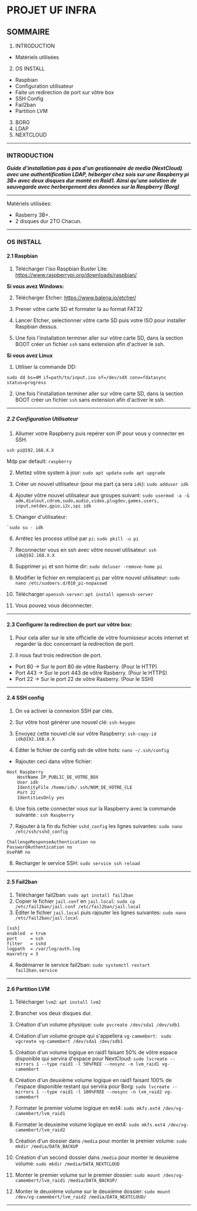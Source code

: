 # PROJET UF INFRA
## SOMMAIRE

1. INTRODUCTION
* Matériels utilisées
2. OS INSTALL
* Raspbian
* Configuration utilisateur 
* Faite un redirection de port sur vôtre box
* SSH Config
* Fail2ban
* Partition LVM
3. BORG
4. LDAP
5. NEXTCLOUD
***

### INTRODUCTION

***Guide d’installation pas à pas d'un gestionnaire de media (NextCloud) avec une authentification LDAP,  héberger chez sois sur une Raspberry pi 3B+ avec deux disques dur monté en Raid1. Ainsi qu'une solution de sauvegarde avec herbergement des données sur la Raspberry (Borg)***

***
Matériels utilisées:
* Rasberry 3B+.
* 2 disques dur 2TO Chacun.
***
### OS INSTALL
#### 2.1 Raspbian
1. Télécharger l'iso Raspbian Buster Lite:
https://www.raspberrypi.org/downloads/raspbian/

**Si vous avez Windows:**

2.  Télécharger Etcher:
https://www.balena.io/etcher/

1. Prener vôtre carte SD et formater la au format FAT32
2. Lancer Etcher, selectionner vôtre carte SD puis votre ISO pour installer Raspbian dessus.
3. Une fois l'installation terminer aller sur vôtre carte SD, dans la section BOOT créer un fichier `ssh` sans extension afin d'activer le ssh.

**Si vous avez Linux**

1. Utiliser la commande DD:
 ```
 sudo dd bs=4M if=path/to/input.iso of=/dev/sdX conv=fdatasync  status=progress
```
2.  Une fois l'installation terminer aller sur vôtre carte SD, dans la section BOOT créer un fichier `ssh` sans extension afin d'activer le ssh.
***
##### 2.2 Configuration Utilisateur
1. Allumer votre Raspberry puis repérer son IP pour vous y connecter en SSH.
 ```
ssh pi@192.168.X.X
 ```
Mdp par default: ``raspberry`` 

2. Mettez vôtre system à jour:
```sudo apt update```
```sudo apt upgrade```

3. Créer un nouvel utilisateur (pour ma part ça sera `idk`):
```sudo adduser idk```

4.  Ajouter vôtre nouvel utilisateur aux groupes suivant:
``` sudo usermod -a -G adm,dialout,cdrom,sudo,audio,video,plugdev,games,users, input,netdev,gpio,i2c,spi idk ```

5. Changer d'utilisateur:
```
`sudo su - idk 
```


6. Arrêtez les process utilisé par ``pi``:
``sudo pkill -u pi``

7. Reconnecter vous en ssh avec vôtre nouvel utilisateur:
``ssh idk@192.168.X.X``

8. Supprimer ``pi`` et son home dir:
``sudo deluser -remove-home pi``

9. Modifier le fichier en remplacent ``pi`` par vôtre nouvel utilisateur:
``sudo nano /etc/sudoers.d/010_pi-nopasswd `` 

10. Télécharger ``openssh-server``:
``apt install openssh-server``

11. Vous pouvez vous déconnecter.
***
#### 2.3 Configurer la redirection de port sur vôtre box:
1. Pour cela aller sur le site officielle de vôtre fournisseur accès internet et regarder la doc concernant la redirection de port.

2. Il nous faut trois redirection de port.
* Port 80 -> Sur le port 80 de vôtre Rasberry. (Pour le HTTP)
* Port 443 -> Sur le port 443 de vôtre Rasberry. (Pour le HTTPS)
* Port 22 -> Sur le port 22 de vôtre Rasberry. (Pour le SSH)
***
#### 2.4 SSH config
1. On va activer la connexion SSH par clés.
3. Sur vôtre host générer une nouvel clé:
``ssh-keygen``

4. Envoyez cette nouvel clé sur vôtre Raspberry:
``ssh-copy-id idk@192.168.X.X``

5. Éditer le fichier de config ssh de vôtre hots:
``nano ~/.ssh/config``

* Rajouter ceci dans vôtre fichier:
```
Host Raspberry
    HostName IP_PUBLIC_DE_VOTRE_BOX
    User idk
    IdentityFile /home/idk/.ssh/NOM_DE_VOTRE_CLE
    Port 22
    IdentitiesOnly yes
```
6. Une fois cette connecter vous sur la Raspberry avec la commande suivante :
``ssh Raspberry``

7. Rajouter à la fin du fichier ``sshd_config`` les lignes suivantes:
``sudo nano /etc/ssh/sshd_config``
```
ChallengeResponseAuthentication no
PasswordAuthentication no
UsePAM no
```
8. Recharger le service SSH:
``sudo service ssh reload``
***
#### 2.5 Fail2ban
1. Télécharger fail2ban:
``sudo apt install fail2ban``
2. Copier le fichier ``jail.conf`` en ``jail.local``:
``sudo cp /etc/fail2ban/jail.conf /etc/fail2ban/jail.local``
3. Éditer le fichier ``jail.local`` puis rajouter les lignes suivantes:
``sudo nano /etc/fail2ban/jail.local``
```
[ssh]
enabled  = true
port     = ssh
filter   = sshd
logpath  = /var/log/auth.log
maxretry = 3
```
4. Redémarrer le service fail2ban: 
``sudo systemctl restart fail2ban.service``

***
#### 2.6 Partition LVM
1. Télécharger ``lvm2``:
``apt install lvm2``

2. Brancher vos deux disques dur.
3. Création d'un volume physique:
``sudo pvcreate /dev/sda1 /dev/sdb1``

4. Création d'un volume groupe qui s'appellera ``vg-camembert``:
`` sudo vgcreate vg-camembert /dev/sda1 /dev/sdb1``

5. Création d'un volume logique en raid1 faisant 50% de vôtre espace disponible qui servira d'espace pour NextCloud:
   ``sudo lvcreate --mirrors 1 --type raid1 -l 50%FREE --nosync -n lvm_raid1 vg-camembert``
   
 6. Création d'un deuxième volume logique en raid1 faisant 100% de l'espace disponible restant qui servira pour Borg:
   ``sudo lvcreate --mirrors 1 --type raid1 -l 100%FREE --nosync -n lvm_raid2 vg-camembert``
   
 7. Formater le premier volume logique en ext4:
   ``sudo mkfs.ext4 /dev/vg-camembert/lvm_raid1``
   
  8. Formater le deuxieme volume logique en ext4:
   ``sudo mkfs.ext4 /dev/vg-camembert/lvm_raid2``
   
  9. Création d'un dossier dans ``/media`` pour monter le premier volume:
  ``sudo mkdir /media/DATA_BACKUP``
  
  10. Création d'un second dossier dans ``/media`` pour monter le deuxième volume:
  ``sudo mkdir /media/DATA_NEXTCLOUD``
  
 11. Monter le premier volume sur le premier dossier:
``sudo mount /dev/vg-camembert/lvm_raid1 /media/DATA_BACKUP/``

12. Monter le deuxième volume sur le deuxième dossier:
``sudo mount /dev/vg-camembert/lvm_raid2 /media/DATA_NEXTCLOUD/``
***




